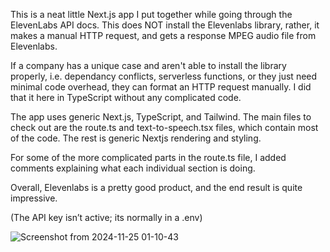 This is a neat little Next.js app I put together while going through the ElevenLabs API docs. This does NOT install the Elevenlabs library, rather, it makes a manual HTTP request, and gets a response MPEG audio file from Elevenlabs.

If a company has a unique case and aren't able to install the library properly, i.e. dependancy conflicts, serverless functions, or they just need minimal code overhead, they can format an HTTP request manually. I did that it here in TypeScript without any complicated code. 

The app uses generic Next.js, TypeScript, and Tailwind. The main files to check out are the route.ts and text-to-speech.tsx files, which contain most of the code. The rest is generic Nextjs rendering and styling.

For some of the more complicated parts in the route.ts file, I added comments explaining what each individual section is doing.

Overall, Elevenlabs is a pretty good product, and the end result is quite impressive.

(The API key isn’t active; its normally in a .env)



![Screenshot from 2024-11-25 01-10-43](https://github.com/user-attachments/assets/551c488b-759d-4552-a901-3ab626a61d56)
